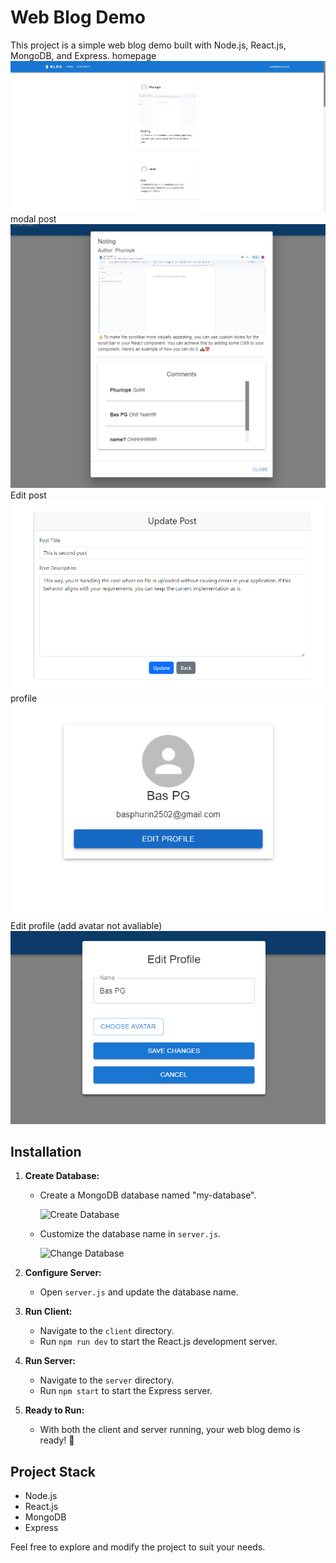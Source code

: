 # Web Blog Demo

This project is a simple web blog demo built with Node.js, React.js, MongoDB, and Express.
homepage
![Alt text](image.png)
modal post
![Alt text](image-1.png)
Edit post
![Alt text](image-2.png)
profile
![Alt text](image-3.png)
Edit profile (add avatar not avaliable)
![Alt text](image-4.png)

## Installation

1. **Create Database:**
   - Create a MongoDB database named "my-database".

     ![Create Database](https://github.com/PhurinGZ/webBlogDemo-live/assets/120617446/5eaa07b5-9e26-4de6-a334-f21ccc966d5d)

   - Customize the database name in `server.js`.

     ![Change Database](https://github.com/PhurinGZ/webBlogDemo-live/assets/120617446/603abc46-eb18-48d5-a9a0-9980e413a4c1)

2. **Configure Server:**
   - Open `server.js` and update the database name.

3. **Run Client:**
   - Navigate to the `client` directory.
   - Run `npm run dev` to start the React.js development server.

4. **Run Server:**
   - Navigate to the `server` directory.
   - Run `npm start` to start the Express server.

5. **Ready to Run:**
   - With both the client and server running, your web blog demo is ready! 🏃

## Project Stack
- Node.js
- React.js
- MongoDB
- Express

Feel free to explore and modify the project to suit your needs.
